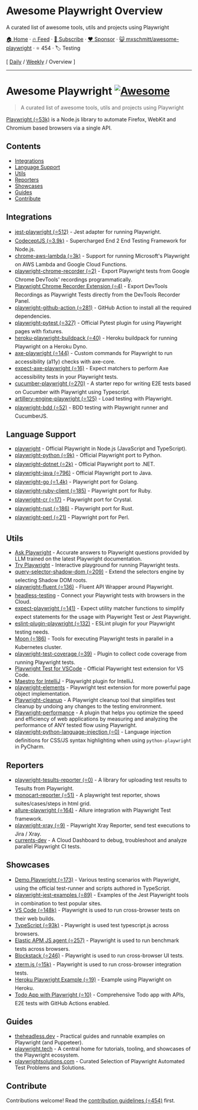 # Awesome Playwright Overview

A curated list of awesome tools, utils and projects using Playwright

[🏠 Home](/README.md) · [🔥 Feed](https://www.trackawesomelist.com/mxschmitt/awesome-playwright/rss.xml) · [📮 Subscribe](https://trackawesomelist.us17.list-manage.com/subscribe?u=d2f0117aa829c83a63ec63c2f&id=36a103854c) · [❤️  Sponsor](https://github.com/sponsors/theowenyoung) · [😺 mxschmitt/awesome-playwright](https://github.com/mxschmitt/awesome-playwright) · ⭐ 454 · 🏷️ Testing

[ [Daily](/content/mxschmitt/awesome-playwright/README.md) / [Weekly](/content/mxschmitt/awesome-playwright/week/README.md) / Overview ]

---

# Awesome Playwright [![Awesome](https://awesome.re/badge.svg)](https://awesome.re)

> A curated list of awesome tools, utils and projects using Playwright

[Playwright (⭐53k)](https://github.com/microsoft/playwright) is a Node.js library to automate Firefox, WebKit and Chromium based browsers via a single API.

## Contents

*   [Integrations](#integrations)
*   [Language Support](#language-support)
*   [Utils](#utils)
*   [Reporters](#reporters)
*   [Showcases](#showcases)
*   [Guides](#guides)
*   [Contribute](#contribute)

## Integrations

*   [jest-playwright (⭐512)](https://github.com/playwright-community/jest-playwright/) - Jest adapter for running Playwright.
*   [CodeceptJS (⭐3.9k)](https://github.com/Codeception/CodeceptJS) - Supercharged End 2 End Testing Framework for Node.js.
*   [chrome-aws-lambda (⭐3k)](https://github.com/alixaxel/chrome-aws-lambda#usage-with-playwright) - Support for running Microsoft's Playwright on AWS Lambda and Google Cloud Functions.
*   [playwright-chrome-recorder (⭐2)](https://github.com/AndrewUsher/playwright-chrome-recorder) - Export Playwright tests from Google Chrome DevTools' recordings programmatically.
*   [Playwright Chrome Recorder Extension (⭐4)](https://github.com/AndrewUsher/playwright-recorder-extension) - Export DevTools Recordings as Playwright Tests directly from the DevTools Recorder Panel.
*   [playwright-github-action (⭐281)](https://github.com/microsoft/playwright-github-action) - GitHub Action to install all the required dependencies.
*   [playwright-pytest (⭐327)](https://github.com/microsoft/playwright-pytest/) - Official Pytest plugin for using Playwright pages with fixtures.
*   [heroku-playwright-buildpack (⭐40)](https://github.com/mxschmitt/heroku-playwright-buildpack) - Heroku buildpack for running Playwright on a Heroku Dyno.
*   [axe-playwright (⭐144)](https://github.com/abhinaba-ghosh/axe-playwright) - Custom commands for Playwright to run accessibility (a11y) checks with axe-core.
*   [expect-axe-playwright (⭐16)](https://github.com/Widen/expect-axe-playwright) - Expect matchers to perform Axe accessibility tests in your Playwright tests.
*   [cucumber-playwright (⭐270)](https://github.com/Tallyb/cucumber-playwright) - A starter repo for writing E2E tests based on Cucumber with Playwright using Typescript.
*   [artillery-engine-playwright (⭐125)](https://github.com/artilleryio/artillery-engine-playwright) - Load testing with Playwright.
*   [playwright-bdd (⭐52)](https://github.com/vitalets/playwright-bdd) - BDD testing with Playwright runner and CucumberJS.

## Language Support

*   [playwright](https://git.io/JT2bj) - Official Playwright in Node.js (JavaScript and TypeScript).
*   [playwright-python (⭐9k)](https://github.com/microsoft/playwright-python) - Official Playwright port to Python.
*   [playwright-dotnet (⭐2k)](https://github.com/microsoft/playwright-dotnet) - Official Playwright port to .NET.
*   [playwright-java (⭐796)](https://github.com/microsoft/playwright-java) - Official Playwright port to Java.
*   [playwright-go (⭐1.4k)](https://github.com/playwright-community/playwright-go) - Playwright port for Golang.
*   [playwright-ruby-client (⭐185)](https://github.com/YusukeIwaki/playwright-ruby-client) - Playwright port for Ruby.
*   [playwright-cr (⭐17)](https://github.com/naqvis/playwright-cr) - Playwright port for Crystal.
*   [playwright-rust (⭐186)](https://github.com/octaltree/playwright-rust) - Playwright port for Rust.
*   [playwright-perl (⭐21)](https://github.com/teodesian/playwright-perl) - Playwright port for Perl.

## Utils

*   [Ask Playwright](https://ray.run/ask) - Accurate answers to Playwright questions provided by LLM trained on the latest Playwright documentation.
*   [Try Playwright](https://try.playwright.tech) - Interactive playground for running Playwright tests.
*   [query-selector-shadow-dom (⭐209)](https://github.com/Georgegriff/query-selector-shadow-dom) - Extend the selectors engine by selecting Shadow DOM roots.
*   [playwright-fluent (⭐136)](https://github.com/hdorgeval/playwright-fluent) - Fluent API Wrapper around Playwright.
*   [headless-testing](https://headlesstesting.com) - Connect your Playwright tests with browsers in the Cloud.
*   [expect-playwright (⭐141)](https://github.com/playwright-community/expect-playwright) - Expect utility matcher functions to simplify expect statements for the usage with Playwright Test or Jest Playwright.
*   [eslint-plugin-playwright (⭐132)](https://github.com/playwright-community/eslint-plugin-playwright) - ESLint plugin for your Playwright testing needs.
*   [Moon (⭐186)](https://github.com/aerokube/moon) - Tools for executing Playwright tests in parallel in a Kubernetes cluster.
*   [playwright-test-coverage (⭐39)](https://github.com/anishkny/playwright-test-coverage) - Plugin to collect code coverage from running Playwright tests.
*   [Playwright Test for VSCode](https://marketplace.visualstudio.com/items?itemName=ms-playwright.playwright) - Official Playwright test extension for VS Code.
*   [Maestro for IntelliJ](https://plugins.jetbrains.com/plugin/18100-maestro) - Playwright plugin for IntelliJ.
*   [playwright-elements](https://www.npmjs.com/package/playwright-elements) - Playwright test extension for more powerful page object implementation.
*   [Playwright-cleanup](https://www.npmjs.com/package/playwright-cleanup) - A Playwright cleanup tool that simplifies test cleanup by undoing any changes to the testing environment.
*   [Playwright-performance](https://www.npmjs.com/package/playwright-performance) - A plugin that helps you optimize the speed and efficiency of web applications by measuring and analyzing the performance of ANY tested flow using Playwright.
*   [playwright-python-language-injection (⭐0)](https://github.com/Mattwmaster58/playwright-python-language-injection) - Language injection definitions for CSS/JS syntax highlighting when using `python-playwright` in PyCharm.

## Reporters

*   [playwright-tesults-reporter (⭐0)](https://github.com/tesults/playwright-tesults-reporter) - A library for uploading test results to Tesults from Playwright.
*   [monocart-reporter (⭐51)](https://github.com/cenfun/monocart-reporter) - A playwright test reporter, shows suites/cases/steps in html grid.
*   [allure-playwright (⭐164)](https://github.com/allure-framework/allure-js/tree/master/packages/allure-playwright) - Allure integration with Playwright Test framework.
*   [playwright-xray (⭐9)](https://github.com/inluxc/playwright-xray) - Playwright Xray Reporter, send test executions to Jira / Xray.
*   [currents-dev](https://currents.dev/) - A Cloud Dashboard to debug, troubleshoot and analyze parallel Playwright CI tests.

## Showcases

*   [Demo.Playwright (⭐173)](https://github.com/MarcusFelling/Demo.Playwright) - Various testing scenarios with Playwright, using the official test-runner and scripts authored in TypeScript.
*   [playwright-jest-examples (⭐89)](https://github.com/playwright-community/playwright-jest-examples) - Examples of the Jest Playwright tools in combination to test popular sites.
*   [VS Code (⭐148k)](https://github.com/microsoft/vscode) - Playwright is used to run cross-browser tests on their web builds.
*   [TypeScript (⭐93k)](https://github.com/microsoft/TypeScript) - Playwright is used test typescript.js across browsers.
*   [Elastic APM JS agent (⭐257)](https://github.com/elastic/apm-agent-rum-js) - Playwright is used to run benchmark tests across browsers.
*   [Blockstack (⭐246)](https://github.com/blockstack/ux) - Playwright is used to run cross-browser UI tests.
*   [xterm.js (⭐15k)](https://github.com/xtermjs/xterm.js) - Playwright is used to run cross-browser integration tests.
*   [Heroku Playwright Example (⭐19)](https://github.com/mxschmitt/heroku-playwright-example) - Example using Playwright on Heroku.
*   [Todo App with Playwright (⭐10)](https://github.com/burakkantarci/playwright-todo-app) - Comprehensive Todo app with APIs, E2E tests with GitHub Actions enabled.

## Guides

*   [theheadless.dev](https://theheadless.dev) - Practical guides and runnable examples on Playwright (and Puppeteer).
*   [playwright.tech](https://playwright.tech) - A central home for tutorials, tooling, and showcases of the Playwright ecosystem.
*   [playwrightsolutions.com](https://playwrightsolutions.com) - Curated Selection of Playwright Automated Test Problems and Solutions.

## Contribute

Contributions welcome! Read the [contribution guidelines (⭐454)](https://github.com/mxschmitt/awesome-playwright/blob/master/CONTRIBUTING.md) first.

